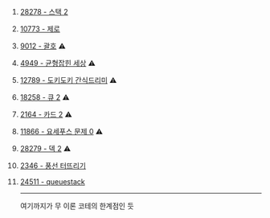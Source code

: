 1. <a href="https://www.acmicpc.net/problem/28278" target="_blank">28278 - 스택 2</a>
2. <a href="https://www.acmicpc.net/problem/10773" target="_blank">10773 - 제로</a>
3. <a href="https://www.acmicpc.net/problem/9012" target="_blank">9012 - 괄호</a> ⚠️
4. <a href="https://www.acmicpc.net/problem/4949" target="_blank">4949 - 균형잡힌 세상</a> ⚠️
5. <a href="https://www.acmicpc.net/problem/12789" target="_blank">12789 - 도키도키 간식드리미</a> ⚠️
6. <a href="https://www.acmicpc.net/problem/18258" target="_blank">18258 - 큐 2</a> ⚠️
7. <a href="https://www.acmicpc.net/problem/2164" target="_blank">2164 - 카드 2</a> ⚠️
8. <a href="https://www.acmicpc.net/problem/11866" target="_blank">11866 - 요세푸스 문제 0</a> ⚠️
9. <a href="https://www.acmicpc.net/problem/28279" target="_blank">28279 - 덱 2</a> ⚠️
10. <a href="" target="_blank">2346 - 풍선 터뜨리기</a>
11. <a href="" target="_blank">24511 - queuestack</a>

    ***

    여기까지가 무 이론 코테의 한계점인 듯
